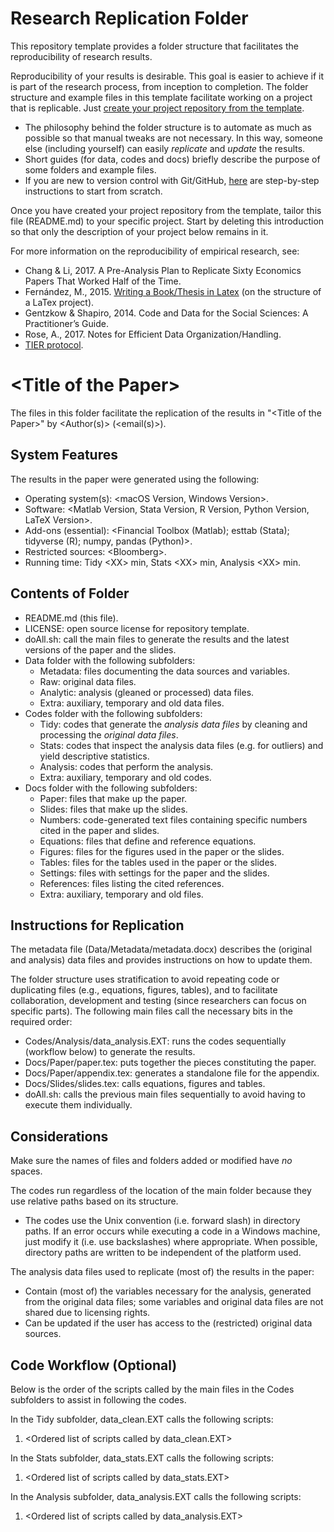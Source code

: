 # Research Replication Folder

This repository template provides a folder structure that facilitates the reproducibility of research results.

Reproducibility of your results is desirable. This goal is easier to achieve if it is part of the research process, from inception to completion. The folder structure and example files in this template facilitate working on a project that is replicable. Just [create your project repository from the template](https://docs.github.com/en/repositories/creating-and-managing-repositories/creating-a-repository-from-a-template#creating-a-repository-from-a-template).
- The philosophy behind the folder structure is to automate as much as possible so that manual tweaks are not necessary. In this way, someone else (including yourself) can easily *replicate* and *update* the results.
- Short guides (for data, codes and docs) briefly describe the purpose of some folders and example files.
- If you are new to version control with Git/GitHub, [here](https://github.com/pavelsolis/Git-GitHub-Primer) are step-by-step instructions to start from scratch.

Once you have created your project repository from the template, tailor this file (README.md) to your specific project. Start by deleting this introduction so that only the description of your project below remains in it.

For more information on the reproducibility of empirical research, see:
- Chang & Li, 2017. A Pre-Analysis Plan to Replicate Sixty Economics Papers That Worked Half of the Time.
- Fernández, M., 2015. [Writing a Book/Thesis in Latex](https://youtu.be/Qjp-a2uZWZc?list=PLOxllPK04FfH5HHUlDPPyUGG-VvPWM5xT) (on the structure of a LaTex project).
- Gentzkow & Shapiro, 2014. Code and Data for the Social Sciences: A Practitioner’s Guide.
- Rose, A., 2017. Notes for Efficient Data Organization/Handling.
- [TIER protocol](http://www.projecttier.org/tier-protocol/).


# \<Title of the Paper\>

The files in this folder facilitate the replication of the results in "\<Title of the Paper\>" by \<Author(s)\> (\<email(s)\>).


## System Features
The results in the paper were generated using the following:
- Operating system(s): 	\<macOS Version, Windows Version\>.
- Software: 		\<Matlab Version, Stata Version, R Version, Python Version, LaTeX Version\>.
- Add-ons (essential): 	\<Financial Toolbox (Matlab); esttab (Stata); tidyverse (R); numpy, pandas (Python)\>.
- Restricted sources: 	\<Bloomberg\>.
- Running time: 	Tidy \<XX\> min, Stats \<XX\> min, Analysis \<XX\> min.


## Contents of Folder
- README.md (this file).
- LICENSE: open source license for repository template.
- doAll.sh: call the main files to generate the results and the latest versions of the paper and the slides.
- Data folder with the following subfolders:
	- Metadata: files documenting the data sources and variables.
	- Raw: original data files.
	- Analytic: analysis (gleaned or processed) data files.
	- Extra: auxiliary, temporary and old data files.
- Codes folder with the following subfolders:
	- Tidy: codes that generate the *analysis data files* by cleaning and processing the *original data files*.
	- Stats: codes that inspect the analysis data files (e.g. for outliers) and yield descriptive statistics.
	- Analysis: codes that perform the analysis.
	- Extra: auxiliary, temporary and old codes.
- Docs folder with the following subfolders:
	- Paper: files that make up the paper.
	- Slides: files that make up the slides.
	- Numbers: code-generated text files containing specific numbers cited in the paper and slides.
	- Equations: files that define and reference equations.
	- Figures: files for the figures used in the paper or the slides.
	- Tables: files for the tables used in the paper or the slides.
	- Settings: files with settings for the paper and the slides.
	- References: files listing the cited references.
	- Extra: auxiliary, temporary and old files.


## Instructions for Replication
The metadata file (Data/Metadata/metadata.docx) describes the (original and analysis) data files and provides instructions on how to update them.

The folder structure uses stratification to avoid repeating code or duplicating files (e.g., equations, figures, tables), and to facilitate collaboration, development and testing (since researchers can focus on specific parts). The following main files call the necessary bits in the required order:
- Codes/Analysis/data_analysis.EXT: runs the codes sequentially (workflow below) to generate the results.
- Docs/Paper/paper.tex: puts together the pieces constituting the paper.
- Docs/Paper/appendix.tex: generates a standalone file for the appendix.
- Docs/Slides/slides.tex: calls equations, figures and tables.
- doAll.sh: calls the previous main files sequentially to avoid having to execute them individually.


## Considerations
Make sure the names of files and folders added or modified have *no* spaces.

The codes run regardless of the location of the main folder because they use relative paths based on its structure.
- The codes use the Unix convention (i.e. forward slash) in directory paths. If an error occurs while executing a code in a Windows machine, just modify it (i.e. use backslashes) where appropriate. When possible, directory paths are written to be independent of the platform used.

The analysis data files used to replicate (most of) the results in the paper:
- Contain (most of) the variables necessary for the analysis, generated from the original data files; some variables and original data files are not shared due to licensing rights.
- Can be updated if the user has access to the (restricted) original data sources.


## Code Workflow (Optional)
Below is the order of the scripts called by the main files in the Codes subfolders to assist in following the codes.

In the Tidy subfolder, data_clean.EXT calls the following scripts:
1. \<Ordered list of scripts called by data_clean.EXT\>

In the Stats subfolder, data_stats.EXT calls the following scripts:
1. \<Ordered list of scripts called by data_stats.EXT\>

In the Analysis subfolder, data_analysis.EXT calls the following scripts:
1. \<Ordered list of scripts called by data_analysis.EXT\>
